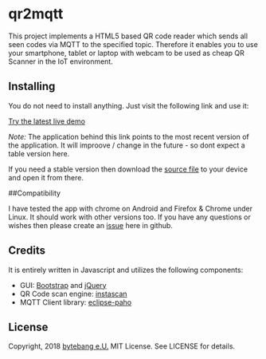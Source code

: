 # qr2mqtt

This project implements a HTML5 based QR code reader which sends all seen codes via MQTT to the specified topic. Therefore it enables you to use your smartphone, tablet or laptop with webcam to be used as cheap QR Scanner in the IoT environment.  

## Installing

You do not need to install anything. Just visit the following link and use it:

[Try the latest live demo](https://tinyurl.com/qr2mqtt)

*Note:* The application behind this link points to the most recent version of the application.
It will improove / change in the future - so dont expect a table version here.

If you need a stable version then download the [source file](https://raw.githubusercontent.com/bytebang/qr2mqtt/master/scanner.html) to your device and open it from there. 

##Compatibility

I have tested the app with chrome on Android and Firefox & Chrome under Linux. It should work with other versions too.
If you have any questions or wishes then please create an [issue](https://github.com/bytebang/qr2mqtt/issues) here in github.


## Credits

It is entirely written in Javascript and utilizes the following components:

* GUI: [Bootstrap](https://getbootstrap.com/) and [jQuery](https://jquery.com/)
* QR Code scan engine: [instascan](https://github.com/schmich/instascan)
* MQTT Client library: [eclipse-paho](https://www.eclipse.org/paho/clients/js/)


## License

Copyright, 2018 [bytebang e.U.](http://www.bytebang.at)
MIT License. See LICENSE for details.
